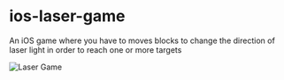 # ios-laser-game
An iOS game where you have to moves blocks to change the direction of laser light in order to reach one or more targets

<img src="/Screenshots.jpeg" alt="Laser Game" width:200px />
